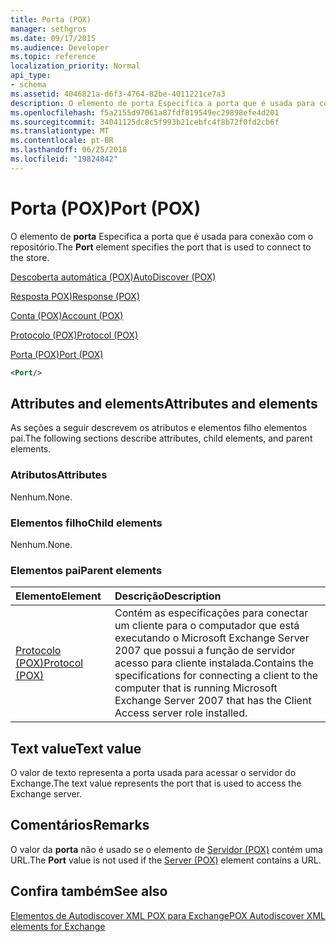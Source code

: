 ```yaml
---
title: Porta (POX)
manager: sethgros
ms.date: 09/17/2015
ms.audience: Developer
ms.topic: reference
localization_priority: Normal
api_type:
- schema
ms.assetid: 4046821a-d6f3-4764-82be-4011221ce7a3
description: O elemento de porta Especifica a porta que é usada para conexão com o repositório.
ms.openlocfilehash: f5a2155d97061a87fdf819549ec29898efe4d201
ms.sourcegitcommit: 34041125dc8c5f993b21cebfc4f8b72f0fd2cb6f
ms.translationtype: MT
ms.contentlocale: pt-BR
ms.lasthandoff: 06/25/2018
ms.locfileid: "19824842"
---
```

# <a name="port-pox"></a><span data-ttu-id="7f7d4-103">Porta (POX)</span><span class="sxs-lookup"><span data-stu-id="7f7d4-103">Port (POX)</span></span>

<span data-ttu-id="7f7d4-104">O elemento de **porta** Especifica a porta que é usada para conexão com o repositório.</span><span class="sxs-lookup"><span data-stu-id="7f7d4-104">The **Port** element specifies the port that is used to connect to the store.</span></span> 
  
[<span data-ttu-id="7f7d4-105">Descoberta automática (POX)</span><span class="sxs-lookup"><span data-stu-id="7f7d4-105">AutoDiscover (POX)</span></span>](autodiscover-pox.md)
  
[<span data-ttu-id="7f7d4-106">Resposta POX)</span><span class="sxs-lookup"><span data-stu-id="7f7d4-106">Response (POX)</span></span>](response-pox.md)
  
[<span data-ttu-id="7f7d4-107">Conta (POX)</span><span class="sxs-lookup"><span data-stu-id="7f7d4-107">Account (POX)</span></span>](account-pox.md)
  
[<span data-ttu-id="7f7d4-108">Protocolo (POX)</span><span class="sxs-lookup"><span data-stu-id="7f7d4-108">Protocol (POX)</span></span>](protocol-pox.md)
  
[<span data-ttu-id="7f7d4-109">Porta (POX)</span><span class="sxs-lookup"><span data-stu-id="7f7d4-109">Port (POX)</span></span>](port-pox.md)
  
```xml
<Port/>
```

## <a name="attributes-and-elements"></a><span data-ttu-id="7f7d4-110">Attributes and elements</span><span class="sxs-lookup"><span data-stu-id="7f7d4-110">Attributes and elements</span></span>

<span data-ttu-id="7f7d4-111">As seções a seguir descrevem os atributos e elementos filho elementos pai.</span><span class="sxs-lookup"><span data-stu-id="7f7d4-111">The following sections describe attributes, child elements, and parent elements.</span></span>
  
### <a name="attributes"></a><span data-ttu-id="7f7d4-112">Atributos</span><span class="sxs-lookup"><span data-stu-id="7f7d4-112">Attributes</span></span>

<span data-ttu-id="7f7d4-113">Nenhum.</span><span class="sxs-lookup"><span data-stu-id="7f7d4-113">None.</span></span>
  
### <a name="child-elements"></a><span data-ttu-id="7f7d4-114">Elementos filho</span><span class="sxs-lookup"><span data-stu-id="7f7d4-114">Child elements</span></span>

<span data-ttu-id="7f7d4-115">Nenhum.</span><span class="sxs-lookup"><span data-stu-id="7f7d4-115">None.</span></span>
  
### <a name="parent-elements"></a><span data-ttu-id="7f7d4-116">Elementos pai</span><span class="sxs-lookup"><span data-stu-id="7f7d4-116">Parent elements</span></span>

|<span data-ttu-id="7f7d4-117">**Elemento**</span><span class="sxs-lookup"><span data-stu-id="7f7d4-117">**Element**</span></span>|<span data-ttu-id="7f7d4-118">**Descrição**</span><span class="sxs-lookup"><span data-stu-id="7f7d4-118">**Description**</span></span>|
|:-----|:-----|
|[<span data-ttu-id="7f7d4-119">Protocolo (POX)</span><span class="sxs-lookup"><span data-stu-id="7f7d4-119">Protocol (POX)</span></span>](protocol-pox.md) <br/> |<span data-ttu-id="7f7d4-120">Contém as especificações para conectar um cliente para o computador que está executando o Microsoft Exchange Server 2007 que possui a função de servidor acesso para cliente instalada.</span><span class="sxs-lookup"><span data-stu-id="7f7d4-120">Contains the specifications for connecting a client to the computer that is running Microsoft Exchange Server 2007 that has the Client Access server role installed.</span></span>  <br/> |
   
## <a name="text-value"></a><span data-ttu-id="7f7d4-121">Text value</span><span class="sxs-lookup"><span data-stu-id="7f7d4-121">Text value</span></span>

<span data-ttu-id="7f7d4-122">O valor de texto representa a porta usada para acessar o servidor do Exchange.</span><span class="sxs-lookup"><span data-stu-id="7f7d4-122">The text value represents the port that is used to access the Exchange server.</span></span>
  
## <a name="remarks"></a><span data-ttu-id="7f7d4-123">Comentários</span><span class="sxs-lookup"><span data-stu-id="7f7d4-123">Remarks</span></span>

<span data-ttu-id="7f7d4-124">O valor da **porta** não é usado se o elemento de [Servidor (POX)](server-pox.md) contém uma URL.</span><span class="sxs-lookup"><span data-stu-id="7f7d4-124">The **Port** value is not used if the [Server (POX)](server-pox.md) element contains a URL.</span></span> 
  
## <a name="see-also"></a><span data-ttu-id="7f7d4-125">Confira também</span><span class="sxs-lookup"><span data-stu-id="7f7d4-125">See also</span></span>



[<span data-ttu-id="7f7d4-126">Elementos de Autodiscover XML POX para Exchange</span><span class="sxs-lookup"><span data-stu-id="7f7d4-126">POX Autodiscover XML elements for Exchange</span></span>](pox-autodiscover-xml-elements-for-exchange.md)

